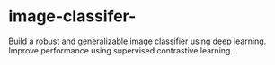 # image-classifer-
Build a robust and generalizable image classifier using deep learning.  Improve performance using supervised contrastive learning.
